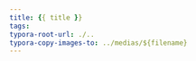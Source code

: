 ```yaml
---
title: {{ title }}
tags:
typora-root-url: ./..
typora-copy-images-to: ../medias/${filename}
---
```

